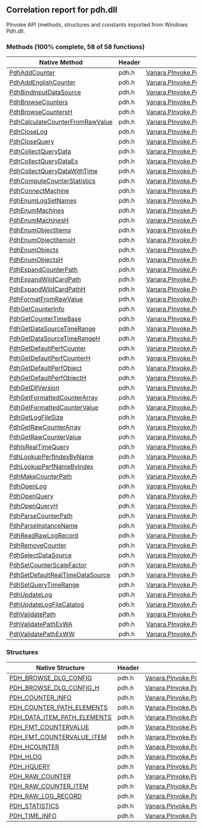 ## Correlation report for pdh.dll  
PInvoke API (methods, structures and constants imported from Windows Pdh.dll.

### Methods (100% complete, 58 of 58 functions)  
Native Method | Header | Managed Method  
--- | --- | ---  
[PdhAddCounter](https://www.google.com/search?num=5&q=PdhAddCounterA+site%3Adocs.microsoft.com) | pdh.h | [Vanara.PInvoke.Pdh.PdhAddCounter](https://github.com/dahall/Vanara/search?l=C%23&q=PdhAddCounter)  
[PdhAddEnglishCounter](https://www.google.com/search?num=5&q=PdhAddEnglishCounterA+site%3Adocs.microsoft.com) | pdh.h | [Vanara.PInvoke.Pdh.PdhAddEnglishCounter](https://github.com/dahall/Vanara/search?l=C%23&q=PdhAddEnglishCounter)  
[PdhBindInputDataSource](https://www.google.com/search?num=5&q=PdhBindInputDataSourceA+site%3Adocs.microsoft.com) | pdh.h | [Vanara.PInvoke.Pdh.PdhBindInputDataSource](https://github.com/dahall/Vanara/search?l=C%23&q=PdhBindInputDataSource)  
[PdhBrowseCounters](https://www.google.com/search?num=5&q=PdhBrowseCountersA+site%3Adocs.microsoft.com) | pdh.h | [Vanara.PInvoke.Pdh.PdhBrowseCounters](https://github.com/dahall/Vanara/search?l=C%23&q=PdhBrowseCounters)  
[PdhBrowseCountersH](https://www.google.com/search?num=5&q=PdhBrowseCountersHA+site%3Adocs.microsoft.com) | pdh.h | [Vanara.PInvoke.Pdh.PdhBrowseCountersH](https://github.com/dahall/Vanara/search?l=C%23&q=PdhBrowseCountersH)  
[PdhCalculateCounterFromRawValue](https://www.google.com/search?num=5&q=PdhCalculateCounterFromRawValue+site%3Adocs.microsoft.com) | pdh.h | [Vanara.PInvoke.Pdh.PdhCalculateCounterFromRawValue](https://github.com/dahall/Vanara/search?l=C%23&q=PdhCalculateCounterFromRawValue)  
[PdhCloseLog](https://www.google.com/search?num=5&q=PdhCloseLog+site%3Adocs.microsoft.com) | pdh.h | [Vanara.PInvoke.Pdh.PdhCloseLog](https://github.com/dahall/Vanara/search?l=C%23&q=PdhCloseLog)  
[PdhCloseQuery](https://www.google.com/search?num=5&q=PdhCloseQuery+site%3Adocs.microsoft.com) | pdh.h | [Vanara.PInvoke.Pdh.PdhCloseQuery](https://github.com/dahall/Vanara/search?l=C%23&q=PdhCloseQuery)  
[PdhCollectQueryData](https://www.google.com/search?num=5&q=PdhCollectQueryData+site%3Adocs.microsoft.com) | pdh.h | [Vanara.PInvoke.Pdh.PdhCollectQueryData](https://github.com/dahall/Vanara/search?l=C%23&q=PdhCollectQueryData)  
[PdhCollectQueryDataEx](https://www.google.com/search?num=5&q=PdhCollectQueryDataEx+site%3Adocs.microsoft.com) | pdh.h | [Vanara.PInvoke.Pdh.PdhCollectQueryDataEx](https://github.com/dahall/Vanara/search?l=C%23&q=PdhCollectQueryDataEx)  
[PdhCollectQueryDataWithTime](https://www.google.com/search?num=5&q=PdhCollectQueryDataWithTime+site%3Adocs.microsoft.com) | pdh.h | [Vanara.PInvoke.Pdh.PdhCollectQueryDataWithTime](https://github.com/dahall/Vanara/search?l=C%23&q=PdhCollectQueryDataWithTime)  
[PdhComputeCounterStatistics](https://www.google.com/search?num=5&q=PdhComputeCounterStatistics+site%3Adocs.microsoft.com) | pdh.h | [Vanara.PInvoke.Pdh.PdhComputeCounterStatistics](https://github.com/dahall/Vanara/search?l=C%23&q=PdhComputeCounterStatistics)  
[PdhConnectMachine](https://www.google.com/search?num=5&q=PdhConnectMachineA+site%3Adocs.microsoft.com) | pdh.h | [Vanara.PInvoke.Pdh.PdhConnectMachine](https://github.com/dahall/Vanara/search?l=C%23&q=PdhConnectMachine)  
[PdhEnumLogSetNames](https://www.google.com/search?num=5&q=PdhEnumLogSetNamesA+site%3Adocs.microsoft.com) | pdh.h | [Vanara.PInvoke.Pdh.PdhEnumLogSetNames](https://github.com/dahall/Vanara/search?l=C%23&q=PdhEnumLogSetNames)  
[PdhEnumMachines](https://www.google.com/search?num=5&q=PdhEnumMachinesA+site%3Adocs.microsoft.com) | pdh.h | [Vanara.PInvoke.Pdh.PdhEnumMachines](https://github.com/dahall/Vanara/search?l=C%23&q=PdhEnumMachines)  
[PdhEnumMachinesH](https://www.google.com/search?num=5&q=PdhEnumMachinesHA+site%3Adocs.microsoft.com) | pdh.h | [Vanara.PInvoke.Pdh.PdhEnumMachinesH](https://github.com/dahall/Vanara/search?l=C%23&q=PdhEnumMachinesH)  
[PdhEnumObjectItems](https://www.google.com/search?num=5&q=PdhEnumObjectItemsA+site%3Adocs.microsoft.com) | pdh.h | [Vanara.PInvoke.Pdh.PdhEnumObjectItems](https://github.com/dahall/Vanara/search?l=C%23&q=PdhEnumObjectItems)  
[PdhEnumObjectItemsH](https://www.google.com/search?num=5&q=PdhEnumObjectItemsHA+site%3Adocs.microsoft.com) | pdh.h | [Vanara.PInvoke.Pdh.PdhEnumObjectItemsH](https://github.com/dahall/Vanara/search?l=C%23&q=PdhEnumObjectItemsH)  
[PdhEnumObjects](https://www.google.com/search?num=5&q=PdhEnumObjectsA+site%3Adocs.microsoft.com) | pdh.h | [Vanara.PInvoke.Pdh.PdhEnumObjects](https://github.com/dahall/Vanara/search?l=C%23&q=PdhEnumObjects)  
[PdhEnumObjectsH](https://www.google.com/search?num=5&q=PdhEnumObjectsHA+site%3Adocs.microsoft.com) | pdh.h | [Vanara.PInvoke.Pdh.PdhEnumObjectsH](https://github.com/dahall/Vanara/search?l=C%23&q=PdhEnumObjectsH)  
[PdhExpandCounterPath](https://www.google.com/search?num=5&q=PdhExpandCounterPathA+site%3Adocs.microsoft.com) | pdh.h | [Vanara.PInvoke.Pdh.PdhExpandCounterPath](https://github.com/dahall/Vanara/search?l=C%23&q=PdhExpandCounterPath)  
[PdhExpandWildCardPath](https://www.google.com/search?num=5&q=PdhExpandWildCardPathA+site%3Adocs.microsoft.com) | pdh.h | [Vanara.PInvoke.Pdh.PdhExpandWildCardPath](https://github.com/dahall/Vanara/search?l=C%23&q=PdhExpandWildCardPath)  
[PdhExpandWildCardPathH](https://www.google.com/search?num=5&q=PdhExpandWildCardPathHA+site%3Adocs.microsoft.com) | pdh.h | [Vanara.PInvoke.Pdh.PdhExpandWildCardPathH](https://github.com/dahall/Vanara/search?l=C%23&q=PdhExpandWildCardPathH)  
[PdhFormatFromRawValue](https://www.google.com/search?num=5&q=PdhFormatFromRawValue+site%3Adocs.microsoft.com) | pdh.h | [Vanara.PInvoke.Pdh.PdhFormatFromRawValue](https://github.com/dahall/Vanara/search?l=C%23&q=PdhFormatFromRawValue)  
[PdhGetCounterInfo](https://www.google.com/search?num=5&q=PdhGetCounterInfoA+site%3Adocs.microsoft.com) | pdh.h | [Vanara.PInvoke.Pdh.PdhGetCounterInfo](https://github.com/dahall/Vanara/search?l=C%23&q=PdhGetCounterInfo)  
[PdhGetCounterTimeBase](https://www.google.com/search?num=5&q=PdhGetCounterTimeBase+site%3Adocs.microsoft.com) | pdh.h | [Vanara.PInvoke.Pdh.PdhGetCounterTimeBase](https://github.com/dahall/Vanara/search?l=C%23&q=PdhGetCounterTimeBase)  
[PdhGetDataSourceTimeRange](https://www.google.com/search?num=5&q=PdhGetDataSourceTimeRangeA+site%3Adocs.microsoft.com) | pdh.h | [Vanara.PInvoke.Pdh.PdhGetDataSourceTimeRange](https://github.com/dahall/Vanara/search?l=C%23&q=PdhGetDataSourceTimeRange)  
[PdhGetDataSourceTimeRangeH](https://www.google.com/search?num=5&q=PdhGetDataSourceTimeRangeH+site%3Adocs.microsoft.com) | pdh.h | [Vanara.PInvoke.Pdh.PdhGetDataSourceTimeRangeH](https://github.com/dahall/Vanara/search?l=C%23&q=PdhGetDataSourceTimeRangeH)  
[PdhGetDefaultPerfCounter](https://www.google.com/search?num=5&q=PdhGetDefaultPerfCounterA+site%3Adocs.microsoft.com) | pdh.h | [Vanara.PInvoke.Pdh.PdhGetDefaultPerfCounter](https://github.com/dahall/Vanara/search?l=C%23&q=PdhGetDefaultPerfCounter)  
[PdhGetDefaultPerfCounterH](https://www.google.com/search?num=5&q=PdhGetDefaultPerfCounterHA+site%3Adocs.microsoft.com) | pdh.h | [Vanara.PInvoke.Pdh.PdhGetDefaultPerfCounterH](https://github.com/dahall/Vanara/search?l=C%23&q=PdhGetDefaultPerfCounterH)  
[PdhGetDefaultPerfObject](https://www.google.com/search?num=5&q=PdhGetDefaultPerfObjectA+site%3Adocs.microsoft.com) | pdh.h | [Vanara.PInvoke.Pdh.PdhGetDefaultPerfObject](https://github.com/dahall/Vanara/search?l=C%23&q=PdhGetDefaultPerfObject)  
[PdhGetDefaultPerfObjectH](https://www.google.com/search?num=5&q=PdhGetDefaultPerfObjectHA+site%3Adocs.microsoft.com) | pdh.h | [Vanara.PInvoke.Pdh.PdhGetDefaultPerfObjectH](https://github.com/dahall/Vanara/search?l=C%23&q=PdhGetDefaultPerfObjectH)  
[PdhGetDllVersion](https://www.google.com/search?num=5&q=PdhGetDllVersion+site%3Adocs.microsoft.com) | pdh.h | [Vanara.PInvoke.Pdh.PdhGetDllVersion](https://github.com/dahall/Vanara/search?l=C%23&q=PdhGetDllVersion)  
[PdhGetFormattedCounterArray](https://www.google.com/search?num=5&q=PdhGetFormattedCounterArrayA+site%3Adocs.microsoft.com) | pdh.h | [Vanara.PInvoke.Pdh.PdhGetFormattedCounterArray](https://github.com/dahall/Vanara/search?l=C%23&q=PdhGetFormattedCounterArray)  
[PdhGetFormattedCounterValue](https://www.google.com/search?num=5&q=PdhGetFormattedCounterValue+site%3Adocs.microsoft.com) | pdh.h | [Vanara.PInvoke.Pdh.PdhGetFormattedCounterValue](https://github.com/dahall/Vanara/search?l=C%23&q=PdhGetFormattedCounterValue)  
[PdhGetLogFileSize](https://www.google.com/search?num=5&q=PdhGetLogFileSize+site%3Adocs.microsoft.com) | pdh.h | [Vanara.PInvoke.Pdh.PdhGetLogFileSize](https://github.com/dahall/Vanara/search?l=C%23&q=PdhGetLogFileSize)  
[PdhGetRawCounterArray](https://www.google.com/search?num=5&q=PdhGetRawCounterArrayA+site%3Adocs.microsoft.com) | pdh.h | [Vanara.PInvoke.Pdh.PdhGetRawCounterArray](https://github.com/dahall/Vanara/search?l=C%23&q=PdhGetRawCounterArray)  
[PdhGetRawCounterValue](https://www.google.com/search?num=5&q=PdhGetRawCounterValue+site%3Adocs.microsoft.com) | pdh.h | [Vanara.PInvoke.Pdh.PdhGetRawCounterValue](https://github.com/dahall/Vanara/search?l=C%23&q=PdhGetRawCounterValue)  
[PdhIsRealTimeQuery](https://www.google.com/search?num=5&q=PdhIsRealTimeQuery+site%3Adocs.microsoft.com) | pdh.h | [Vanara.PInvoke.Pdh.PdhIsRealTimeQuery](https://github.com/dahall/Vanara/search?l=C%23&q=PdhIsRealTimeQuery)  
[PdhLookupPerfIndexByName](https://www.google.com/search?num=5&q=PdhLookupPerfIndexByNameA+site%3Adocs.microsoft.com) | pdh.h | [Vanara.PInvoke.Pdh.PdhLookupPerfIndexByName](https://github.com/dahall/Vanara/search?l=C%23&q=PdhLookupPerfIndexByName)  
[PdhLookupPerfNameByIndex](https://www.google.com/search?num=5&q=PdhLookupPerfNameByIndexA+site%3Adocs.microsoft.com) | pdh.h | [Vanara.PInvoke.Pdh.PdhLookupPerfNameByIndex](https://github.com/dahall/Vanara/search?l=C%23&q=PdhLookupPerfNameByIndex)  
[PdhMakeCounterPath](https://www.google.com/search?num=5&q=PdhMakeCounterPathA+site%3Adocs.microsoft.com) | pdh.h | [Vanara.PInvoke.Pdh.PdhMakeCounterPath](https://github.com/dahall/Vanara/search?l=C%23&q=PdhMakeCounterPath)  
[PdhOpenLog](https://www.google.com/search?num=5&q=PdhOpenLogA+site%3Adocs.microsoft.com) | pdh.h | [Vanara.PInvoke.Pdh.PdhOpenLog](https://github.com/dahall/Vanara/search?l=C%23&q=PdhOpenLog)  
[PdhOpenQuery](https://www.google.com/search?num=5&q=PdhOpenQuery+site%3Adocs.microsoft.com) | pdh.h | [Vanara.PInvoke.Pdh.PdhOpenQuery](https://github.com/dahall/Vanara/search?l=C%23&q=PdhOpenQuery)  
[PdhOpenQueryH](https://www.google.com/search?num=5&q=PdhOpenQueryH+site%3Adocs.microsoft.com) | pdh.h | [Vanara.PInvoke.Pdh.PdhOpenQueryH](https://github.com/dahall/Vanara/search?l=C%23&q=PdhOpenQueryH)  
[PdhParseCounterPath](https://www.google.com/search?num=5&q=PdhParseCounterPathA+site%3Adocs.microsoft.com) | pdh.h | [Vanara.PInvoke.Pdh.PdhParseCounterPath](https://github.com/dahall/Vanara/search?l=C%23&q=PdhParseCounterPath)  
[PdhParseInstanceName](https://www.google.com/search?num=5&q=PdhParseInstanceNameA+site%3Adocs.microsoft.com) | pdh.h | [Vanara.PInvoke.Pdh.PdhParseInstanceName](https://github.com/dahall/Vanara/search?l=C%23&q=PdhParseInstanceName)  
[PdhReadRawLogRecord](https://www.google.com/search?num=5&q=PdhReadRawLogRecord+site%3Adocs.microsoft.com) | pdh.h | [Vanara.PInvoke.Pdh.PdhReadRawLogRecord](https://github.com/dahall/Vanara/search?l=C%23&q=PdhReadRawLogRecord)  
[PdhRemoveCounter](https://www.google.com/search?num=5&q=PdhRemoveCounter+site%3Adocs.microsoft.com) | pdh.h | [Vanara.PInvoke.Pdh.PdhRemoveCounter](https://github.com/dahall/Vanara/search?l=C%23&q=PdhRemoveCounter)  
[PdhSelectDataSource](https://www.google.com/search?num=5&q=PdhSelectDataSourceA+site%3Adocs.microsoft.com) | pdh.h | [Vanara.PInvoke.Pdh.PdhSelectDataSource](https://github.com/dahall/Vanara/search?l=C%23&q=PdhSelectDataSource)  
[PdhSetCounterScaleFactor](https://www.google.com/search?num=5&q=PdhSetCounterScaleFactor+site%3Adocs.microsoft.com) | pdh.h | [Vanara.PInvoke.Pdh.PdhSetCounterScaleFactor](https://github.com/dahall/Vanara/search?l=C%23&q=PdhSetCounterScaleFactor)  
[PdhSetDefaultRealTimeDataSource](https://www.google.com/search?num=5&q=PdhSetDefaultRealTimeDataSource+site%3Adocs.microsoft.com) | pdh.h | [Vanara.PInvoke.Pdh.PdhSetDefaultRealTimeDataSource](https://github.com/dahall/Vanara/search?l=C%23&q=PdhSetDefaultRealTimeDataSource)  
[PdhSetQueryTimeRange](https://www.google.com/search?num=5&q=PdhSetQueryTimeRange+site%3Adocs.microsoft.com) | pdh.h | [Vanara.PInvoke.Pdh.PdhSetQueryTimeRange](https://github.com/dahall/Vanara/search?l=C%23&q=PdhSetQueryTimeRange)  
[PdhUpdateLog](https://www.google.com/search?num=5&q=PdhUpdateLogA+site%3Adocs.microsoft.com) | pdh.h | [Vanara.PInvoke.Pdh.PdhUpdateLog](https://github.com/dahall/Vanara/search?l=C%23&q=PdhUpdateLog)  
[PdhUpdateLogFileCatalog](https://www.google.com/search?num=5&q=PdhUpdateLogFileCatalog+site%3Adocs.microsoft.com) | pdh.h | [Vanara.PInvoke.Pdh.PdhUpdateLogFileCatalog](https://github.com/dahall/Vanara/search?l=C%23&q=PdhUpdateLogFileCatalog)  
[PdhValidatePath](https://www.google.com/search?num=5&q=PdhValidatePathA+site%3Adocs.microsoft.com) | pdh.h | [Vanara.PInvoke.Pdh.PdhValidatePath](https://github.com/dahall/Vanara/search?l=C%23&q=PdhValidatePath)  
[PdhValidatePathExWA](https://www.google.com/search?num=5&q=PdhValidatePathExWA+site%3Adocs.microsoft.com) | pdh.h | [Vanara.PInvoke.Pdh.PdhValidatePathExW](https://github.com/dahall/Vanara/search?l=C%23&q=PdhValidatePathExW)  
[PdhValidatePathExWW](https://www.google.com/search?num=5&q=PdhValidatePathExWW+site%3Adocs.microsoft.com) | pdh.h | [Vanara.PInvoke.Pdh.PdhValidatePathExW](https://github.com/dahall/Vanara/search?l=C%23&q=PdhValidatePathExW)  
### Structures  
Native Structure | Header | Managed Structure  
--- | --- | ---  
[PDH_BROWSE_DLG_CONFIG](https://www.google.com/search?num=5&q=PDH_BROWSE_DLG_CONFIG+site%3Adocs.microsoft.com) | pdh.h | [Vanara.PInvoke.Pdh.PDH_BROWSE_DLG_CONFIG](https://github.com/dahall/Vanara/search?l=C%23&q=PDH_BROWSE_DLG_CONFIG)  
[PDH_BROWSE_DLG_CONFIG_H](https://www.google.com/search?num=5&q=PDH_BROWSE_DLG_CONFIG_H+site%3Adocs.microsoft.com) | pdh.h | [Vanara.PInvoke.Pdh.PDH_BROWSE_DLG_CONFIG_H](https://github.com/dahall/Vanara/search?l=C%23&q=PDH_BROWSE_DLG_CONFIG_H)  
[PDH_COUNTER_INFO](https://www.google.com/search?num=5&q=PDH_COUNTER_INFO+site%3Adocs.microsoft.com) | pdh.h | [Vanara.PInvoke.Pdh.PDH_COUNTER_INFO](https://github.com/dahall/Vanara/search?l=C%23&q=PDH_COUNTER_INFO)  
[PDH_COUNTER_PATH_ELEMENTS](https://www.google.com/search?num=5&q=PDH_COUNTER_PATH_ELEMENTS+site%3Adocs.microsoft.com) | pdh.h | [Vanara.PInvoke.Pdh.PDH_COUNTER_PATH_ELEMENTS](https://github.com/dahall/Vanara/search?l=C%23&q=PDH_COUNTER_PATH_ELEMENTS)  
[PDH_DATA_ITEM_PATH_ELEMENTS](https://www.google.com/search?num=5&q=PDH_DATA_ITEM_PATH_ELEMENTS+site%3Adocs.microsoft.com) | pdh.h | [Vanara.PInvoke.Pdh.PDH_DATA_ITEM_PATH_ELEMENTS](https://github.com/dahall/Vanara/search?l=C%23&q=PDH_DATA_ITEM_PATH_ELEMENTS)  
[PDH_FMT_COUNTERVALUE](https://www.google.com/search?num=5&q=PDH_FMT_COUNTERVALUE+site%3Adocs.microsoft.com) | pdh.h | [Vanara.PInvoke.Pdh.PDH_FMT_COUNTERVALUE](https://github.com/dahall/Vanara/search?l=C%23&q=PDH_FMT_COUNTERVALUE)  
[PDH_FMT_COUNTERVALUE_ITEM](https://www.google.com/search?num=5&q=PDH_FMT_COUNTERVALUE_ITEM+site%3Adocs.microsoft.com) | pdh.h | [Vanara.PInvoke.Pdh.PDH_FMT_COUNTERVALUE_ITEM](https://github.com/dahall/Vanara/search?l=C%23&q=PDH_FMT_COUNTERVALUE_ITEM)  
[PDH_HCOUNTER](https://www.google.com/search?num=5&q=PDH_HCOUNTER+site%3Adocs.microsoft.com) | pdh.h | [Vanara.PInvoke.Pdh.PDH_HCOUNTER](https://github.com/dahall/Vanara/search?l=C%23&q=PDH_HCOUNTER)  
[PDH_HLOG](https://www.google.com/search?num=5&q=PDH_HLOG+site%3Adocs.microsoft.com) | pdh.h | [Vanara.PInvoke.Pdh.PDH_HLOG](https://github.com/dahall/Vanara/search?l=C%23&q=PDH_HLOG)  
[PDH_HQUERY](https://www.google.com/search?num=5&q=PDH_HQUERY+site%3Adocs.microsoft.com) | pdh.h | [Vanara.PInvoke.Pdh.PDH_HQUERY](https://github.com/dahall/Vanara/search?l=C%23&q=PDH_HQUERY)  
[PDH_RAW_COUNTER](https://www.google.com/search?num=5&q=PDH_RAW_COUNTER+site%3Adocs.microsoft.com) | pdh.h | [Vanara.PInvoke.Pdh.PDH_RAW_COUNTER](https://github.com/dahall/Vanara/search?l=C%23&q=PDH_RAW_COUNTER)  
[PDH_RAW_COUNTER_ITEM](https://www.google.com/search?num=5&q=PDH_RAW_COUNTER_ITEM+site%3Adocs.microsoft.com) | pdh.h | [Vanara.PInvoke.Pdh.PDH_RAW_COUNTER_ITEM](https://github.com/dahall/Vanara/search?l=C%23&q=PDH_RAW_COUNTER_ITEM)  
[PDH_RAW_LOG_RECORD](https://www.google.com/search?num=5&q=PDH_RAW_LOG_RECORD+site%3Adocs.microsoft.com) | pdh.h | [Vanara.PInvoke.Pdh.PDH_RAW_LOG_RECORD](https://github.com/dahall/Vanara/search?l=C%23&q=PDH_RAW_LOG_RECORD)  
[PDH_STATISTICS](https://www.google.com/search?num=5&q=PDH_STATISTICS+site%3Adocs.microsoft.com) | pdh.h | [Vanara.PInvoke.Pdh.PDH_STATISTICS](https://github.com/dahall/Vanara/search?l=C%23&q=PDH_STATISTICS)  
[PDH_TIME_INFO](https://www.google.com/search?num=5&q=PDH_TIME_INFO+site%3Adocs.microsoft.com) | pdh.h | [Vanara.PInvoke.Pdh.PDH_TIME_INFO](https://github.com/dahall/Vanara/search?l=C%23&q=PDH_TIME_INFO)  
